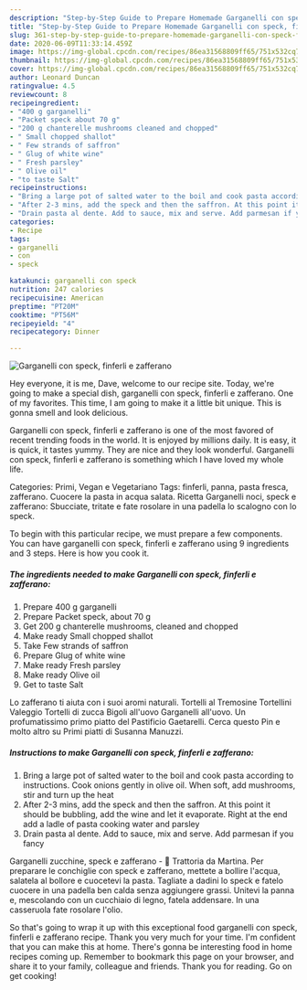```yaml
---
description: "Step-by-Step Guide to Prepare Homemade Garganelli con speck, finferli e zafferano"
title: "Step-by-Step Guide to Prepare Homemade Garganelli con speck, finferli e zafferano"
slug: 361-step-by-step-guide-to-prepare-homemade-garganelli-con-speck-finferli-e-zafferano
date: 2020-06-09T11:33:14.459Z
image: https://img-global.cpcdn.com/recipes/86ea31568809ff65/751x532cq70/garganelli-con-speck-finferli-e-zafferano-recipe-main-photo.jpg
thumbnail: https://img-global.cpcdn.com/recipes/86ea31568809ff65/751x532cq70/garganelli-con-speck-finferli-e-zafferano-recipe-main-photo.jpg
cover: https://img-global.cpcdn.com/recipes/86ea31568809ff65/751x532cq70/garganelli-con-speck-finferli-e-zafferano-recipe-main-photo.jpg
author: Leonard Duncan
ratingvalue: 4.5
reviewcount: 8
recipeingredient:
- "400 g garganelli"
- "Packet speck about 70 g"
- "200 g chanterelle mushrooms cleaned and chopped"
- " Small chopped shallot"
- " Few strands of saffron"
- " Glug of white wine"
- " Fresh parsley"
- " Olive oil"
- "to taste Salt"
recipeinstructions:
- "Bring a large pot of salted water to the boil and cook pasta according to instructions. Cook onions gently in olive oil. When soft, add mushrooms, stir and turn up the heat"
- "After 2-3 mins, add the speck and then the saffron. At this point it should be bubbling, add the wine and let it evaporate. Right at the end add a ladle of pasta cooking water and parsley"
- "Drain pasta al dente. Add to sauce, mix and serve. Add parmesan if you fancy"
categories:
- Recipe
tags:
- garganelli
- con
- speck

katakunci: garganelli con speck 
nutrition: 247 calories
recipecuisine: American
preptime: "PT20M"
cooktime: "PT56M"
recipeyield: "4"
recipecategory: Dinner

---
```



![Garganelli con speck, finferli e zafferano](https://img-global.cpcdn.com/recipes/86ea31568809ff65/751x532cq70/garganelli-con-speck-finferli-e-zafferano-recipe-main-photo.jpg)

Hey everyone, it is me, Dave, welcome to our recipe site. Today, we're going to make a special dish, garganelli con speck, finferli e zafferano. One of my favorites. This time, I am going to make it a little bit unique. This is gonna smell and look delicious.

Garganelli con speck, finferli e zafferano is one of the most favored of recent trending foods in the world. It is enjoyed by millions daily. It is easy, it is quick, it tastes yummy. They are nice and they look wonderful. Garganelli con speck, finferli e zafferano is something which I have loved my whole life.

Categories: Primi, Vegan e Vegetariano Tags: finferli, panna, pasta fresca, zafferano. Cuocere la pasta in acqua salata. Ricetta Garganelli noci, speck e zafferano: Sbucciate, tritate e fate rosolare in una padella lo scalogno con lo speck.


To begin with this particular recipe, we must prepare a few components. You can have garganelli con speck, finferli e zafferano using 9 ingredients and 3 steps. Here is how you cook it.

<!--inarticleads1-->

##### The ingredients needed to make Garganelli con speck, finferli e zafferano:

1. Prepare 400 g garganelli
1. Prepare Packet speck, about 70 g
1. Get 200 g chanterelle mushrooms, cleaned and chopped
1. Make ready  Small chopped shallot
1. Take  Few strands of saffron
1. Prepare  Glug of white wine
1. Make ready  Fresh parsley
1. Make ready  Olive oil
1. Get to taste Salt


Lo zafferano ti aiuta con i suoi aromi naturali. Tortelli al Tremosine Tortellini Valeggio Tortelli di zucca Bigoli all&#39;uovo Garganelli all&#39;uovo. Un profumatissimo primo piatto del Pastificio Gaetarelli. Cerca questo Pin e molto altro su Primi piatti di Susanna Manuzzi. 

<!--inarticleads2-->

##### Instructions to make Garganelli con speck, finferli e zafferano:

1. Bring a large pot of salted water to the boil and cook pasta according to instructions. Cook onions gently in olive oil. When soft, add mushrooms, stir and turn up the heat
1. After 2-3 mins, add the speck and then the saffron. At this point it should be bubbling, add the wine and let it evaporate. Right at the end add a ladle of pasta cooking water and parsley
1. Drain pasta al dente. Add to sauce, mix and serve. Add parmesan if you fancy


Garganelli zucchine, speck e zafferano - 🍩 Trattoria da Martina. Per preparare le conchiglie con speck e zafferano, mettete a bollire l&#39;acqua, salatela al bollore e cuocetevi la pasta. Tagliate a dadini lo speck e fatelo cuocere in una padella ben calda senza aggiungere grassi. Unitevi la panna e, mescolando con un cucchiaio di legno, fatela addensare. In una casseruola fate rosolare l&#39;olio. 

So that's going to wrap it up with this exceptional food garganelli con speck, finferli e zafferano recipe. Thank you very much for your time. I'm confident that you can make this at home. There's gonna be interesting food in home recipes coming up. Remember to bookmark this page on your browser, and share it to your family, colleague and friends. Thank you for reading. Go on get cooking!
